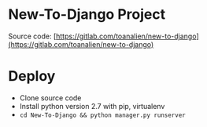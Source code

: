 # New-To-Django Project

Source code: [https://gitlab.com/toanalien/new-to-django](https://gitlab.com/toanalien/new-to-django)
# Deploy
- Clone source code
- Install python version 2.7 with pip, virtualenv
- `cd New-To-Django && python manager.py runserver`


